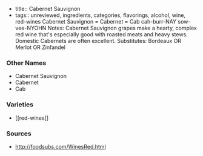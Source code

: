 - title:: Cabernet Sauvignon
- tags:: unreviewed, ingredients, categories, flavorings, alcohol, wine, red-wines
Cabernet Sauvignon = Cabernet = Cab cah-burr-NAY sow-vee-NYOHN Notes: Cabernet Sauvignon grapes make a hearty, complex red wine that's especially good with roasted meats and heavy stews. Domestic Cabernets are often excellent. Substitutes: Bordeaux OR Merlot OR Zinfandel

### Other Names

* Cabernet Sauvignon
* Cabernet
* Cab

### Varieties

* [[red-wines]]

### Sources
* http://foodsubs.com/WinesRed.html
